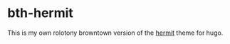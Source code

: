 # bth-hermit

This is my own rolotony browntown version of the [hermit](https://github.com/Track3/hermit/) theme for hugo.
